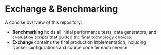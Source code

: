 # Exchange & Benchmarking

A concise overview of this repository:

- **Benchmarking** holds all initial performance tests, data generators, and evaluation scripts that guided the final technology choices. 
- **Exchange** contains the final production implementation, including Docker configurations and source code for each service.



